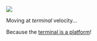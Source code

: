 
<a href="https://www.textualize.io">
<picture>
  <source media="(prefers-color-scheme: dark)" srcset="https://user-images.githubusercontent.com/554369/235364765-2d37b7de-fde8-4a20-bcd9-09412cddc3c9.png">
  <img src="https://user-images.githubusercontent.com/554369/235365090-95ac1da3-6a2b-4dde-b755-cb87b3f2041f.png">
</picture>
</a>

Moving at *terminal* velocity...

Because the [terminal is a platform](https://www.textualize.io)!
